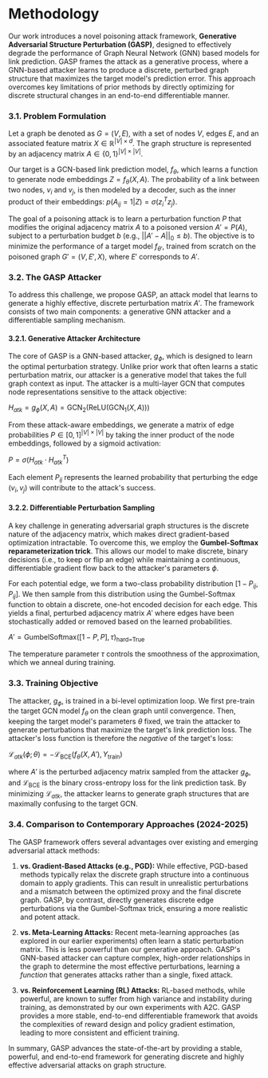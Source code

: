 # Methodology

Our work introduces a novel poisoning attack framework, **Generative Adversarial Structure Perturbation (GASP)**, designed to effectively degrade the performance of Graph Neural Network (GNN) based models for link prediction. GASP frames the attack as a generative process, where a GNN-based attacker learns to produce a discrete, perturbed graph structure that maximizes the target model's prediction error. This approach overcomes key limitations of prior methods by directly optimizing for discrete structural changes in an end-to-end differentiable manner.

### 3.1. Problem Formulation

Let a graph be denoted as $G = (V, E)$, with a set of nodes $V$, edges $E$, and an associated feature matrix $X \in \mathbb{R}^{|V| \times d}$. The graph structure is represented by an adjacency matrix $A \in \{0, 1\}^{|V| \times |V|}$.

Our target is a GCN-based link prediction model, $f_\theta$, which learns a function to generate node embeddings $Z = f_\theta(X, A)$. The probability of a link between two nodes, $v_i$ and $v_j$, is then modeled by a decoder, such as the inner product of their embeddings: $p(A_{ij}=1 | Z) = \sigma(z_i^T z_j)$.

The goal of a poisoning attack is to learn a perturbation function $P$ that modifies the original adjacency matrix $A$ to a poisoned version $A' = P(A)$, subject to a perturbation budget $b$ (e.g., $||A' - A||_0 \le b$). The objective is to minimize the performance of a target model $f_{\theta'}$, trained from scratch on the poisoned graph $G' = (V, E', X)$, where $E'$ corresponds to $A'$.

### 3.2. The GASP Attacker

To address this challenge, we propose GASP, an attack model that learns to generate a highly effective, discrete perturbation matrix $A'$. The framework consists of two main components: a generative GNN attacker and a differentiable sampling mechanism.

#### 3.2.1. Generative Attacker Architecture

The core of GASP is a GNN-based attacker, $g_\phi$, which is designed to learn the optimal perturbation strategy. Unlike prior work that often learns a static perturbation matrix, our attacker is a generative model that takes the full graph context as input. The attacker is a multi-layer GCN that computes node representations sensitive to the attack objective:

$H_{atk} = g_\phi(X, A) = \text{GCN}_2(\text{ReLU}(\text{GCN}_1(X, A)))$

From these attack-aware embeddings, we generate a matrix of edge probabilities $P \in [0, 1]^{|V| \times |V|}$ by taking the inner product of the node embeddings, followed by a sigmoid activation:

$P = \sigma(H_{atk} \cdot H_{atk}^T)$

Each element $P_{ij}$ represents the learned probability that perturbing the edge $(v_i, v_j)$ will contribute to the attack's success.

#### 3.2.2. Differentiable Perturbation Sampling

A key challenge in generating adversarial graph structures is the discrete nature of the adjacency matrix, which makes direct gradient-based optimization intractable. To overcome this, we employ the **Gumbel-Softmax reparameterization trick**. This allows our model to make discrete, binary decisions (i.e., to keep or flip an edge) while maintaining a continuous, differentiable gradient flow back to the attacker's parameters $\phi$.

For each potential edge, we form a two-class probability distribution $[1 - P_{ij}, P_{ij}]$. We then sample from this distribution using the Gumbel-Softmax function to obtain a discrete, one-hot encoded decision for each edge. This yields a final, perturbed adjacency matrix $A'$ where edges have been stochastically added or removed based on the learned probabilities.

$A' = \text{GumbelSoftmax}([1-P, P], \tau)_{\text{hard=True}}$

The temperature parameter $\tau$ controls the smoothness of the approximation, which we anneal during training.

### 3.3. Training Objective

The attacker, $g_\phi$, is trained in a bi-level optimization loop. We first pre-train the target GCN model $f_\theta$ on the clean graph until convergence. Then, keeping the target model's parameters $\theta$ fixed, we train the attacker to generate perturbations that maximize the target's link prediction loss. The attacker's loss function is therefore the *negative* of the target's loss:

$\mathcal{L}_{atk}(\phi; \theta) = - \mathcal{L}_{\text{BCE}}(f_\theta(X, A'), Y_{\text{train}})$

where $A'$ is the perturbed adjacency matrix sampled from the attacker $g_\phi$, and $\mathcal{L}_{\text{BCE}}$ is the binary cross-entropy loss for the link prediction task. By minimizing $\mathcal{L}_{atk}$, the attacker learns to generate graph structures that are maximally confusing to the target GCN.

### 3.4. Comparison to Contemporary Approaches (2024-2025)

The GASP framework offers several advantages over existing and emerging adversarial attack methods:

1.  **vs. Gradient-Based Attacks (e.g., PGD):** While effective, PGD-based methods typically relax the discrete graph structure into a continuous domain to apply gradients. This can result in unrealistic perturbations and a mismatch between the optimized proxy and the final discrete graph. GASP, by contrast, directly generates discrete edge perturbations via the Gumbel-Softmax trick, ensuring a more realistic and potent attack.

2.  **vs. Meta-Learning Attacks:** Recent meta-learning approaches (as explored in our earlier experiments) often learn a static perturbation matrix. This is less powerful than our generative approach. GASP's GNN-based attacker can capture complex, high-order relationships in the graph to determine the most effective perturbations, learning a *function* that generates attacks rather than a single, fixed attack.

3.  **vs. Reinforcement Learning (RL) Attacks:** RL-based methods, while powerful, are known to suffer from high variance and instability during training, as demonstrated by our own experiments with A2C. GASP provides a more stable, end-to-end differentiable framework that avoids the complexities of reward design and policy gradient estimation, leading to more consistent and efficient training.

In summary, GASP advances the state-of-the-art by providing a stable, powerful, and end-to-end framework for generating discrete and highly effective adversarial attacks on graph structure.
